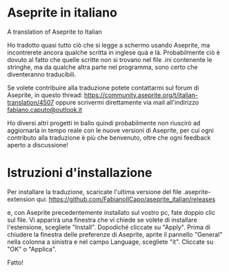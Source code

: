 # Aseprite in italiano
A translation of Aseprite to Italian

Ho tradotto quasi tutto ciò che si legge a schermo usando Aseprite, ma incontrerete ancora qualche scritta in inglese quà e là. Probabilmente ciò è dovuto al fatto che quelle scritte non si trovano nel file .ini contenente le stringhe, ma da qualche altra parte nel programma, sono certo che diventeranno traducibili.

Se volete contribuire alla traduzione potete contattarmi sul forum di Aseprite, in questo thread: https://community.aseprite.org/t/italian-translation/4507
oppure scrivermi direttamente via mail all'indirizzo fabiano.caputo@outlook.it

Ho diversi altri progetti in ballo quindi probabilmente non riuscirò ad aggiornarla in tempo reale con le nuove versioni di Aseprite, per cui ogni contributo alla traduzione è più che benvenuto, oltre che ogni feedback aperto a discussione!

# Istruzioni d'installazione

Per installare la traduzione, scaricate l'ultima versione del file .aseprite-extension
qui: https://github.com/FabianoIlCapo/aseprite_italian/releases

e, con Aseprite precedentemente installato sul vostro pc, fate doppio clic sul file.
Vi apparirà una finestra che vi chiede se volete di installare l'estensione, scegliete "Install".
Dopodiché cliccate su "Apply". Prima di chiudere la finestra delle preferenze di Aseprite, aprite il pannello "General" nella colonna a sinistra e nel campo Language, scegliete "it". Cliccate su "OK" o "Applica".

Fatto!
